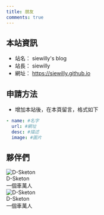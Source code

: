 ```yaml
---
title: 朋友
comments: true
---
```


## 本站資訊
- 站名： siewilly's blog
- 站長： siewilly
- 網址： https://siewilly.github.io

## 申請方法
- 增加本站後，在本頁留言，格式如下

~~~yml
- name: #名字
  url: #網址
  desc: #描述
  image: #圖片
~~~

## 夥伴們
<div class="friend-wrap">
  <div class="friend-item-wrap">
    <a href="https://d-sketon.github.io/" rel="external nofollow noopener noreferrer" target="_blank"></a>
    <div class="friend-icon-wrap">
      <div class="friend-icon">
        <img data-src="https://d-sketon.github.io/avatar/avatar.webp" data-sizes="auto" alt="D-Sketon" class="lazyautosizes lazyloaded" sizes="70px" src="https://d-sketon.github.io/avatar/avatar.webp">
      </div>
    </div>
    <div class="friend-info-wrap">
      <div class="friend-name">D-Sketon</div>
      <div class="friend-desc">一個車萬人</div>
    </div>
  </div>
</div>
<div class="friend-wrap">
  <div class="friend-item-wrap">
    <a href="https://d-sketon.github.io/" rel="external nofollow noopener noreferrer" target="_blank"></a>
    <div class="friend-icon-wrap">
      <div class="friend-icon">
        <img data-src="https://d-sketon.github.io/avatar/avatar.webp" data-sizes="auto" alt="D-Sketon" class="lazyautosizes lazyloaded" sizes="70px" src="https://d-sketon.github.io/avatar/avatar.webp">
      </div>
    </div>
    <div class="friend-info-wrap">
      <div class="friend-name">D-Sketon</div>
      <div class="friend-desc">一個車萬人</div>
    </div>
  </div>
</div>
